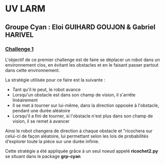 # **UV LARM**

## Groupe Cyan : Eloi GUIHARD GOUJON & Gabriel HARIVEL

### [Challenge 1](https://ceri-num.gitbook.io/uv-larm/challenge/challenge-1)

L'objectif de ce premier challenge est de faire se déplacer un robot dans un environnement clos, en évitant les obstacles et en le faisant passer partout dans cette environnement.

La stratégie utilisée pour ce faire est la suivante :
- Tant qu'il le peut, le robot avance
- Lorsqu'un obstacle est dans son champ de vision, il s'arrête linéairement
- Il se met à tourner sur lui-même, dans la direction opposée à l'obstacle, pendant une durée aléatoire
- Lorsqu'il a fini de tourner, si l'obstacle n'est plus dans son champ de vision, il se remet à avancer

Ainsi le robot changera de direction à chaque obstacle et "ricochera sur celui-ci de façon aléatoire, lui permettant selon les lois de probabilités d'explorer toute la pièce sur une durée infinie.

Cette stratégie a été appliquée grâce à un seul noeud appelé __ricochet2.py__ se situant dans le package __grp-cyan__
